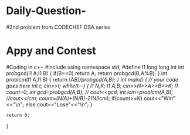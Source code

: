 # Daily-Question-
#2nd problem from CODECHEF DSA series
# Appy and Contest
#Coding in c++
#include <iostream>
using namespace std;
#define l1 long long int
int probgcd(l1 A,l1 B)
{
    if(B==0)
        return A;
    return probgcd(B,A%B);
}
int problcm(l1 A,l1 B)
{
    return (A*B)/probgcd(A,B);
}
int main() {
	// your code goes here
	int t;
	cin>>t;
	while(t--)
	{
	    l1 N,K;
	    l1 A,B;
	    cin>>N>>A>>B>>K;
	    l1 count=0;
	    int gcd=probgcd(A,B);
	   // cout<<gcd;
	    int lcm=problcm(A,B);
	    //cout<<lcm;
	    count=(N/A)+(N/B)-2*(N/lcm);
	    if(count>=K)
	        cout<<"Win"<<"\n";
	    else
	        cout<<"Lose"<<"\n";
	}
	
	
	
	return 0;
}


